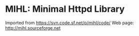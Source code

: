 # MIHL: Minimal Httpd Library

Imported from https://svn.code.sf.net/p/mihl/code/
Web page: http://mihl.sourceforge.net
